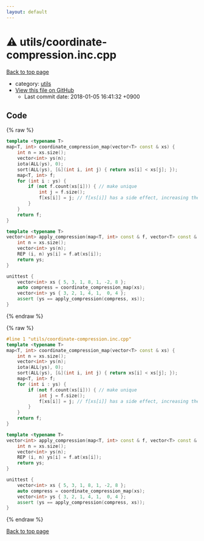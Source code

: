 ```yaml
---
layout: default
---
```


<!-- mathjax config similar to math.stackexchange -->
<script type="text/javascript" async
  src="https://cdnjs.cloudflare.com/ajax/libs/mathjax/2.7.5/MathJax.js?config=TeX-MML-AM_CHTML">
</script>
<script type="text/x-mathjax-config">
  MathJax.Hub.Config({
    TeX: { equationNumbers: { autoNumber: "AMS" }},
    tex2jax: {
      inlineMath: [ ['$','$'] ],
      processEscapes: true
    },
    "HTML-CSS": { matchFontHeight: false },
    displayAlign: "left",
    displayIndent: "2em"
  });
</script>

<script type="text/javascript" src="https://cdnjs.cloudflare.com/ajax/libs/jquery/3.4.1/jquery.min.js"></script>
<script src="https://cdn.jsdelivr.net/npm/jquery-balloon-js@1.1.2/jquery.balloon.min.js" integrity="sha256-ZEYs9VrgAeNuPvs15E39OsyOJaIkXEEt10fzxJ20+2I=" crossorigin="anonymous"></script>
<script type="text/javascript" src="../../assets/js/copy-button.js"></script>
<link rel="stylesheet" href="../../assets/css/copy-button.css" />


# :warning: utils/coordinate-compression.inc.cpp

<a href="../../index.html">Back to top page</a>

* category: <a href="../../index.html#2b3583e6e17721c54496bd04e57a0c15">utils</a>
* <a href="{{ site.github.repository_url }}/blob/master/utils/coordinate-compression.inc.cpp">View this file on GitHub</a>
    - Last commit date: 2018-01-05 16:41:32 +0900




## Code

<a id="unbundled"></a>
{% raw %}
```cpp
template <typename T>
map<T, int> coordinate_compression_map(vector<T> const & xs) {
    int n = xs.size();
    vector<int> ys(n);
    iota(ALL(ys), 0);
    sort(ALL(ys), [&](int i, int j) { return xs[i] < xs[j]; });
    map<T, int> f;
    for (int i : ys) {
        if (not f.count(xs[i])) { // make unique
            int j = f.size();
            f[xs[i]] = j; // f[xs[i]] has a side effect, increasing the f.size()
        }
    }
    return f;
}

template <typename T>
vector<int> apply_compression(map<T, int> const & f, vector<T> const & xs) {
    int n = xs.size();
    vector<int> ys(n);
    REP (i, n) ys[i] = f.at(xs[i]);
    return ys;
}

unittest {
    vector<int> xs { 5, 3, 1, 8, 1, -2, 8 };
    auto compress = coordinate_compression_map(xs);
    vector<int> ys { 3, 2, 1, 4, 1,  0, 4 };
    assert (ys == apply_compression(compress, xs));
}

```
{% endraw %}

<a id="bundled"></a>
{% raw %}
```cpp
#line 1 "utils/coordinate-compression.inc.cpp"
template <typename T>
map<T, int> coordinate_compression_map(vector<T> const & xs) {
    int n = xs.size();
    vector<int> ys(n);
    iota(ALL(ys), 0);
    sort(ALL(ys), [&](int i, int j) { return xs[i] < xs[j]; });
    map<T, int> f;
    for (int i : ys) {
        if (not f.count(xs[i])) { // make unique
            int j = f.size();
            f[xs[i]] = j; // f[xs[i]] has a side effect, increasing the f.size()
        }
    }
    return f;
}

template <typename T>
vector<int> apply_compression(map<T, int> const & f, vector<T> const & xs) {
    int n = xs.size();
    vector<int> ys(n);
    REP (i, n) ys[i] = f.at(xs[i]);
    return ys;
}

unittest {
    vector<int> xs { 5, 3, 1, 8, 1, -2, 8 };
    auto compress = coordinate_compression_map(xs);
    vector<int> ys { 3, 2, 1, 4, 1,  0, 4 };
    assert (ys == apply_compression(compress, xs));
}

```
{% endraw %}

<a href="../../index.html">Back to top page</a>

